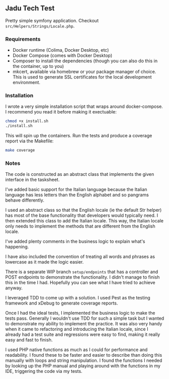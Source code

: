 ## Jadu Tech Test
Pretty simple symfony application. Checkout `src/Helpers/Strings/Locale.php`.
### Requirements
- Docker runtime (Colima, Docker Desktop, etc)
- Docker Compose (comes with Docker Desktop)
- Composer to install the dependencies (though you can also do this in the container, up to you)
- mkcert, available via homebrew or your package manager of choice. This is used to generate SSL certificates for the local development environment.

### Installation
I wrote a very simple installation script that wraps around docker-compose. I recommend you read it before making it exectuable:
```bash
chmod +x install.sh
./install.sh
```

This will spin up the containers. Run the tests and produce a coverage report via the Makefile:
```bash
make coverage
```

### Notes
The code is constructed as an abstract class that implements the given interface in the tasksheet.

I've added basic support for the Italian language because the Italian language has less letters than the English alphabet and so pangrams behave differently.

I used an abstract class so that the English locale (ie the default Str helper) has most of the base functionality that developers would typically need.
I then extended this class to add the Italian locale. This way, the Italian locale only needs to implement the methods that are different from the English locale.

I've added plenty comments in the business logic to explain what's happening. 

I have also included the convention of treating all words and phrases as lowercase as it made the logic easier.

There is a separate WIP branch `setup/endpoints` that has a controller and POST endpoints to demonstrate the functionality. I didn't manage to finish this in the time I had.
Hopefully you can see what I have tried to achieve anyway.

I leveraged TDD to come up with a solution. I used Pest as the testing framework and xDebug to generate coverage reports.

Once I had the ideal tests, I implemented the business logic to make the tests pass. Generally I wouldn't use TDD for such a simple task but I wanted to demonstrate my ability to implement the practice.
It was also very handy when it came to refactoring and introducing the Italian locale, since I already had a test suite and regressions were easy to find, making it really easy and fast to finish.

I used PHP native functions as much as I could for performance and readability. I found these to be faster and easier to describe than doing this manually with loops and string manipulation.
I found the functions I needed by looking up the PHP manual and playing around with the functions in my IDE, triggering the code via my tests.
